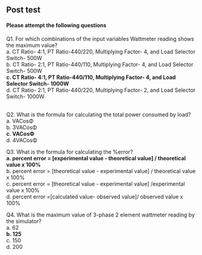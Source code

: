 ## Post test
#### Please attempt the following questions
Q1. For which combinations of the input variables Wattmeter reading shows the maximum value?<br>
a. CT Ratio- 4:1, PT Ratio-440/220, Multiplying Factor- 4, and Load Selector Switch- 500W<br>
b. CT Ratio- 2:1, PT Ratio-440/110, Multiplying Factor- 4, and Load Selector Switch- 500W<br>
<b>c. CT Ratio- 4:1, PT Ratio-440/110, Multiplying Factor- 4, and Load Selector Switch- 1000W</b><br>
d. CT Ratio- 2:1, PT Ratio-440/220, Multiplying Factor- 2, and Load Selector Switch- 1000W<br><br>

Q2. What is the formula for calculating the total power consumed by load?<br>
a. VACosΦ<br>
b. 3VACosΦ<br>
<b>c. VACosΦ</b><br>
d. 4VACosΦ<br>

Q3. What is the formula for calculating the %error?<br>
<b>a. percent error = [experimental value - theoretical value] / theoretical value x 100%</b><br>
b. percent error = [theoretical value - experimental value] / theoretical value x 100%<br>
c. percent error = [theoretical value - experimental value] /experimental value x 100%<br>
d. percent error =[calculated value- observed value]/ observed value x 100%<br>

Q4. What is the maximum value of 3-phase 2 element wattmeter reading  by the simulator? <br>
a. 62<br>
<b>b. 125</b><br>
c. 150<br>
d. 200<br>

